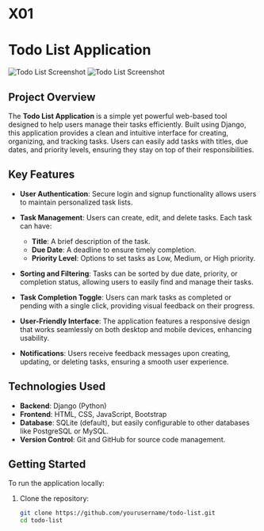 # X01
# Todo List Application 
![Todo List Screenshot](https://github.com/Uvaisbugh/ToDo_advanced/blob/main/todo_list/static/todoscrn.png?raw=true)
![Todo List Screenshot](https://github.com/Uvaisbugh/ToDo_advanced/blob/main/todo_list/static/map.jpeg?raw=true)

## Project Overview

The **Todo List Application** is a simple yet powerful web-based tool designed to help users manage their tasks efficiently. Built using Django, this application provides a clean and intuitive interface for creating, organizing, and tracking tasks. Users can easily add tasks with titles, due dates, and priority levels, ensuring they stay on top of their responsibilities.

## Key Features

- **User Authentication**: Secure login and signup functionality allows users to maintain personalized task lists.
  
- **Task Management**: Users can create, edit, and delete tasks. Each task can have:
  - **Title**: A brief description of the task.
  - **Due Date**: A deadline to ensure timely completion.
  - **Priority Level**: Options to set tasks as Low, Medium, or High priority.
  
- **Sorting and Filtering**: Tasks can be sorted by due date, priority, or completion status, allowing users to easily find and manage their tasks.

- **Task Completion Toggle**: Users can mark tasks as completed or pending with a single click, providing visual feedback on their progress.

- **User-Friendly Interface**: The application features a responsive design that works seamlessly on both desktop and mobile devices, enhancing usability.

- **Notifications**: Users receive feedback messages upon creating, updating, or deleting tasks, ensuring a smooth user experience.

## Technologies Used

- **Backend**: Django (Python)
- **Frontend**: HTML, CSS, JavaScript, Bootstrap
- **Database**: SQLite (default), but easily configurable to other databases like PostgreSQL or MySQL.
- **Version Control**: Git and GitHub for source code management.

## Getting Started

To run the application locally:

1. Clone the repository:
   ```bash
   git clone https://github.com/yourusername/todo-list.git
   cd todo-list

